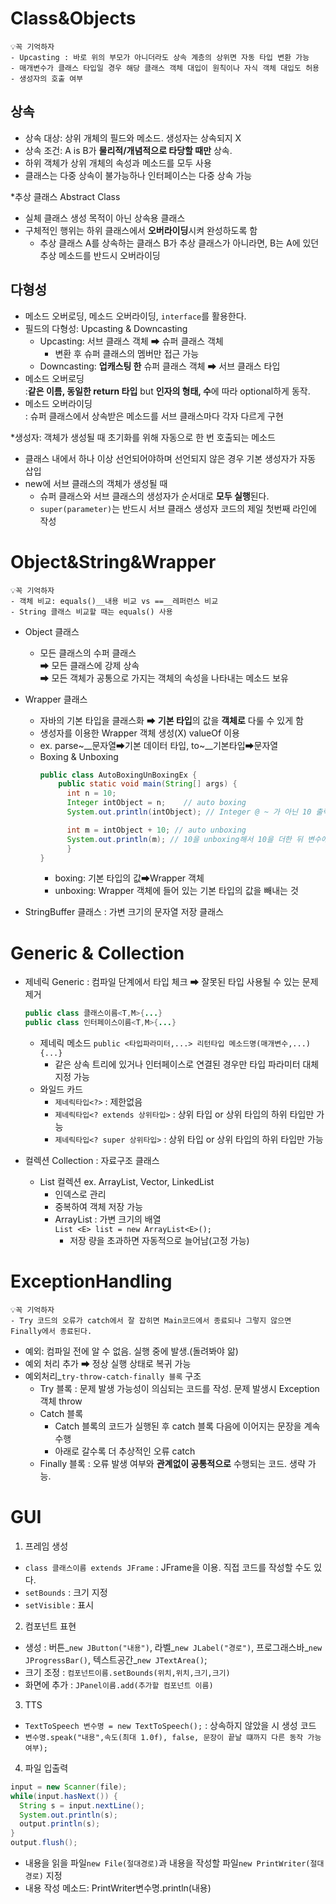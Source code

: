 # Class&Objects
```
💡꼭 기억하자
- Upcasting : 바로 위의 부모가 아니더라도 상속 계층의 상위면 자동 타입 변환 가능
- 매개변수가 클래스 타입일 경우 해당 클래스 객체 대입이 원칙이나 자식 객체 대입도 허용
- 생성자의 호출 여부
```

## 상속
- 상속 대상: 상위 개체의 필드와 메소드. 생성자는 상속되지 X
- 상속 조건: A is B가 **물리적/개념적으로 타당할 때만** 상속.
- 하위 객체가 상위 개체의 속성과 메소드를 모두 사용
- 클래스는 다중 상속이 불가능하나 인터페이스는 다중 상속 가능

*추상 클래스 Abstract Class<br/>
- 실체 클래스 생성 목적이 아닌 상속용 클래스
- 구체적인 행위는 하위 클래스에서 **오버라이딩**시켜 완성하도록 함
  - 추상 클래스 A를 상속하는 클래스 B가 추상 클래스가 아니라면, B는 A에 있던 추상 메소드를 반드시 오버라이딩

## 다형성
- 메소드 오버로딩, 메소드 오버라이딩, `interface`를 활용한다.
- 필드의 다형성: Upcasting & Downcasting
  - Upcasting: 서브 클래스 객체 ➡ 슈퍼 클래스 객체
    - 변환 후 슈퍼 클래스의 멤버만 접근 가능
  - Downcasting: **업캐스팅 한** 슈퍼 클래스 객체 ➡ 서브 클래스 타입
- 메소드 오버로딩 <br/> :**같은 이름, 동일한 return 타입** but **인자의 형태, 수**에 따라 optional하게 동작.<br/>
- 메소드 오버라이딩 <br/> : 슈퍼 클래스에서 상속받은 메소드를 서브 클래스마다 각자 다르게 구현

*생성자: 객체가 생성될 때 초기화를 위해 자동으로 한 번 호출되는 메소드<br/>
- 클래스 내에서 하나 이상 선언되어야하며 선언되지 않은 경우 기본 생성자가 자동 삽입
- new에 서브 클래스의 객체가 생성될 때
  - 슈퍼 클래스와 서브 클래스의 생성자가 순서대로 **모두 실행**된다.
  - `super(parameter)`는 반드시 서브 클래스 생성자 코드의 제일 첫번째 라인에 작성

# Object&String&Wrapper
```
💡꼭 기억하자
- 객체 비교: equals()__내용 비교 vs ==__레퍼런스 비교
- String 클래스 비교할 때는 equals() 사용
```
- Object 클래스
  - 모든 클래스의 수퍼 클래스<br/>
    ➡ 모든 클래스에 강제 상속<br/>
    ➡ 모든 객체가 공통으로 가지는 객체의 속성을 나타내는 메소드 보유

- Wrapper 클래스
  - 자바의 기본 타입을 클래스화 ➡ **기본 타입**의 값을 **객체로** 다룰 수 있게 함
  - 생성자를 이용한 Wrapper 객체 생성(X) valueOf 이용
  - ex. parse~__문자열➡기본 데이터 타입, to~__기본타입➡문자열
  - Boxing & Unboxing<br/>
    ```Java
    public class AutoBoxingUnBoxingEx {
	    public static void main(String[] args) {
		  int n = 10;
		  Integer intObject = n; 	// auto boxing
		  System.out.println(intObject); // Integer @ ~ 가 아닌 10 출력

		  int m = intObject + 10; // auto unboxing
		  System.out.println(m); // 10을 unboxing해서 10을 더한 뒤 변수에 담아 출력
	      }
    }
    ```
    - boxing: 기본 타입의 값➡Wrapper 객체
    - unboxing: Wrapper 객체에 들어 있는 기본 타입의 값을 빼내는 것
- StringBuffer 클래스 : 가변 크기의 문자열 저장 클래스

# Generic & Collection
- 제네릭 Generic : 컴파일 단계에서 타입 체크 ➡ 잘못된 타입 사용될 수 있는 문제 제거<br/>
  ```Java
  public class 클래스이름<T,M>{...}
  public class 인터페이스이름<T,M>{...}
  ```
  - 제네릭 메소드 `public <타입파라미터,...> 리턴타입 메소드명(매개변수,...){...}`
    -  같은 상속 트리에 있거나 인터페이스로 연결된 경우만 타입 파라미터 대체 지정 가능
  - 와일드 카드
    - `제네릭타입<?>` : 제한없음
    - `제네릭타입<? extends 상위타입>` : 상위 타입 or 상위 타입의 하위 타입만 가능
    - `제네릭타입<? super 상위타입>` : 상위 타입 or 상위 타입의 하위 타입만 가능

- 컬렉션 Collection : 자료구조 클래스
  - List 컬렉션 ex. ArrayList, Vector, LinkedList <br/>
    - 인덱스로 관리
    - 중복하여 객체 저장 가능
    - ArrayList : 가변 크기의 배열<br/>`List <E> list = new ArrayList<E>();`
      - 저장 량을 초과하면 자동적으로 늘어남(고정 가능)

# ExceptionHandling
```
💡꼭 기억하자
- Try 코드의 오류가 catch에서 잘 잡히면 Main코드에서 종료되나 그렇지 않으면 Finally에서 종료된다.
```
- 예외: 컴파일 전에 알 수 없음. 실행 중에 발생.(돌려봐야 앎)
- 예외 처리 추가 ➡ 정상 실행 상태로 복귀 가능
- 예외처리_`try-throw-catch-finally 블록` 구조
  - Try 블록 : 문제 발생 가능성이 의심되는 코드를 작성. 문제 발생시 Exception 객체 throw
  - Catch 블록
    - Catch 블록의 코드가 실행된 후 catch 블록 다음에 이어지는 문장을 계속 수행
    - 아래로 갈수록 더 추상적인 오류 catch
  - Finally 블록 : 오류 발생 여부와 **관계없이 공통적으로** 수행되는 코드. 생략 가능.

# GUI
1. 프레임 생성
- `class 클래스이름 extends JFrame` : JFrame을 이용. 직접 코드를 작성할 수도 있다.
- `setBounds` : 크기 지정
- `setVisible` : 표시
2. 컴포넌트 표현
- 생성 : 버튼_`new JButton("내용")`, 라벨_`new JLabel("경로")`, 프로그래스바_`new JProgressBar()`, 텍스트공간_`new JTextArea()`;
- 크기 조정 : `컴포넌트이름.setBounds(위치,위치,크기,크기)`
- 화면에 추가 : `JPanel이름.add(추가할 컴포넌트 이름)`
3. TTS
- `TextToSpeech 변수명 = new TextToSpeech();` : 상속하지 않았을 시 생성 코드
- `변수명.speak("내용",속도(최대 1.0f), false, 문장이 끝날 떄까지 다른 동작 가능 여부); `
4. 파일 입출력
```Java
input = new Scanner(file);
while(input.hasNext()) {
  String s = input.nextLine();
  System.out.println(s);
  output.println(s);
}
output.flush();
```
- 내용을 읽을 파일`new File(절대경로)`과 내용을 작성할 파일`new PrintWriter(절대경로)` 지정
- 내용 작성 메소드: PrintWriter변수명.println(내용)
